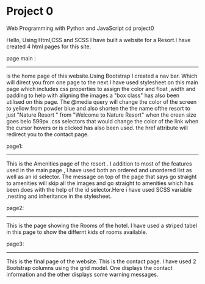 # Project 0

Web Programming with Python and JavaScript
cd project0

Hello,
Using Html,CSS and SCSS I have built a website for a Resort.I have created 4 html pages for this site.

page main :
__________
 is the home page of this website.Using Bootstrap I created a nav bar. Which will direct you from one page to the next.I have used stylesheet on this main page which includes css properties to assign the color and float ,width and padding to help with aligning the images.a "box class" has also been utilised on this page. The @media query will change the color of the screen to yellow from powder blue and also shorten the the name ofthe resort to just "Nature Resort " from "Welcome to Nature Resort" when the creen size goes belo 599px .css selectors that would change the color of the link when the cursor hovers or is clicked has also been used. the href attribute will redirect you to the contact page.

page1: 
________
This is the Amenities page of the resort . I addition to most of the features used in the main page , I have  used both an ordered and unordered list as well as an id selector. The message on top of the page that says go straight to amenities will skip all the images and go straight to amenities which has been does with the help of the id selector.Here i have used SCSS variable ,nesting and inheritance in the stylesheet.

page2:
_______
This is the page showing the Rooms of the hotel. I have used a striped tabel in this page
to show the differnt kids of rooms available.

page3:
_________
This is the final page of the website. This is the contact page. I have used 2 Bootstrap columns using the grid model. One displays the contact information and the other displays some warning messages.